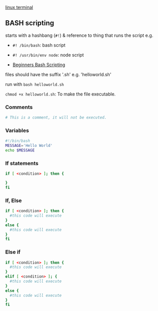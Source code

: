 [linux terminal](terminal.md)

## BASH scripting

starts with a hashbang (`#!`) & reference to thing that runs the script e.g.
- `#! /bin/bash`: bash script
- `#! /usr/bin/env node`: node script

- [Beginners Bash Scripting](https://help.ubuntu.com/community/Beginners/BashScripting)

files should have the suffix '.sh' e.g. 'helloworld.sh'

run with `bash helloworld.sh`

`chmod +x helloworld.sh`: To make the file executable.

### Comments
```sh
# This is a comment, it will not be executed.
```

### Variables

```sh
#!/bin/bash
MESSAGE='Hello World'
echo $MESSAGE
```

### If statements
```sh
if [ <condition> ]; then {

}
fi
```

### If, Else
```sh
if [ <condition> ]; then {
  #this code will execute
}
else {
  #this code will execute
}
fi
```

### Else if
```sh
if [ <condition> ]; then {
  #this code will execute
}
elif [ <condition> ]; {
  #this code will execute
}
else {
  #this code will execute
}
fi
```
